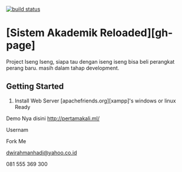 [![build status](https://secure.travis-ci.org/twitter/typeahead.js.png?branch=master)](http://pertamakali.ml/)

[Sistem Akademik Reloaded][gh-page]
========================

Project Iseng Iseng, siapa tau dengan iseng iseng bisa beli perangkat perang baru.
masih dalam tahap development.

Getting Started
---------------

1. Install Web Server [apachefriends.org][xampp]'s windows or linux Ready 

Demo Nya disini http://pertamakali.ml/

Usernam

Fork Me

dwirahmanhadi@yahoo.co.id

081 555 369 300


